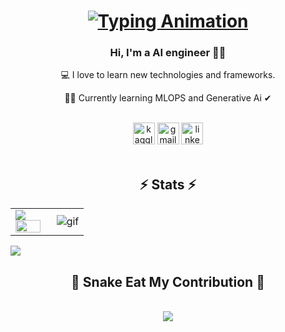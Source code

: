 <h1 align="center">
  <a href="#">
    <img src="https://readme-typing-svg.demolab.com?font=Fira+Code&size=40&pause=1000&color=36BCF7FF&center=true&vCenter=true&width=600&lines=Hi+There!+;My+name+is+Zabih+Ullah!+;Welcome+to+my+profile!+;Enjoy+your+visit!+" alt="Typing Animation">
  </a>  
</h1>
<h3 align="center">
  Hi, I'm a AI engineer 👨‍💻 </h3>
  <p align="center">
  💻 I love to learn new technologies and frameworks. </p>
   <p align="center">
  🧑‍💼 Currently learning MLOPS and Generative Ai ✔ </p>
  <br>
  
<div align="center"> 
 <a href="https://www.kaggle.com/zabihullah18" target="_blank"><img src="https://img.shields.io/static/v1?message=kaggle&logo=kaggle&label=&color=7289DA&logoColor=white&labelColor=&style=for-the-badge" height="35" alt="kaggle logo" target="_blank"></a> 
  <a href="mailto:Zabihullah18381@gmail.com"> <img src="https://img.shields.io/static/v1?message=Gmail&logo=gmail&label=&color=D14836&logoColor=white&labelColor=&style=for-the-badge" height="35" alt="gmail logo" target="_blank"></a>
  <a href="https://www.linkedin.com/in/zabih-ullah/" target="_blank"><img src="https://img.shields.io/badge/-LinkedIn-%230077B5?style=for-the-badge&logo=linkedin&logoColor=white" height="35" alt="linkedin logo" target="_blank"></a> 
</div>

<br>

<h2 align="center">⚡ Stats ⚡</h2>


<table>
<tr>
  <td width="48%">
    <img src="https://github-readme-stats.vercel.app/api?&count_private=true&include_all_commits=true&username=Zabih-khan&custom_title=GitHub+Stats&show_icons=true&theme=radical" />
    <img src="https://github-readme-stats.vercel.app/api/top-langs/?username=Zabih-khan&layout=compact&theme=radical" width="100%" />
  </td>

  <td width="52%"><img alt="gif" align="right" src="https://raw.githubusercontent.com/ntclai/PictureForMyProject/main/giphy.gif"/></td>

</tr>
<table>
    <img src="https://komarev.com/ghpvc/?username=Zabih-khan&color=green&style=plastic" />
<div align="center">
<h2 align="center">🐍 Snake Eat My Contribution 🐍</h2>

  <br>
<picture>
  <source media="(prefers-color-scheme: dark)" srcset="https://raw.githubusercontent.com/Zabih-khan/Zabih-khan/output/github-contribution-grid-snake-dark.svg">
  <source media="(prefers-color-scheme: light)" srcset="https://raw.githubusercontent.com/platane/Zabih-khan/output/github-contribution-grid-snake.svg">
  <img src="https://user-images.githubusercontent.com/Zabih-khan/Zabih-khan/output/github-contribution-grid-snake.svg">
</picture>
  <br>
  <br>
  <br>
</div>
